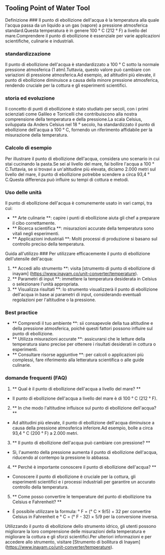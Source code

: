 ## Tooling Point of Water Tool

Definizione ###
Il punto di ebollizione dell'acqua è la temperatura alla quale l'acqua passa da un liquido a un gas (vapore) a pressione atmosferica standard.Questa temperatura è in genere 100 ° C (212 ° F) a livello del mare.Comprendere il punto di ebollizione è essenziale per varie applicazioni scientifiche, culinarie e industriali.

### standardizzazione
Il punto di ebollizione dell'acqua è standardizzato a 100 ° C sotto la normale pressione atmosferica (1 atm).Tuttavia, questo valore può cambiare con variazioni di pressione atmosferica.Ad esempio, ad altitudini più elevate, il punto di ebollizione diminuisce a causa della minore pressione atmosferica, rendendo cruciale per la cottura e gli esperimenti scientifici.

### storia ed evoluzione
Il concetto di punti di ebollizione è stato studiato per secoli, con i primi scienziati come Galileo e Torricelli che contribuiscono alla nostra comprensione della temperatura e della pressione.La scala Celsius, sviluppata da Anders Celsius nel 18 ° secolo, ha standardizzato il punto di ebollizione dell'acqua a 100 ° C, fornendo un riferimento affidabile per la misurazione della temperatura.

### Calcolo di esempio
Per illustrare il punto di ebollizione dell'acqua, considera uno scenario in cui stai cucinando la pasta.Se sei al livello del mare, fai bollire l'acqua a 100 ° C.Tuttavia, se si trovavi a un'altitudine più elevata, diciamo 2.000 metri sul livello del mare, il punto di ebollizione potrebbe scendere a circa 93,4 ° C.Questa differenza può influire su tempi di cottura e metodi.

### Uso delle unità
Il punto di ebollizione dell'acqua è comunemente usato in vari campi, tra cui:
- ** Arte culinarie **: capire i punti di ebollizione aiuta gli chef a preparare il cibo correttamente.
- ** Ricerca scientifica **: misurazioni accurate della temperatura sono vitali negli esperimenti.
- ** Applicazioni industriali **: Molti processi di produzione si basano sul controllo preciso della temperatura.

Guida all'utilizzo ###
Per utilizzare efficacemente il punto di ebollizione dell'utensile dell'acqua:
1. ** Accedi allo strumento **: visita [strumento di punto di ebollizione di inayam] (https://www.inayam.co/unit-converter/temperature).
2. ** Parametri di input **: immettere la temperatura desiderata in Celsius o selezionare l'unità appropriata.
3. ** Visualizza risultati **: lo strumento visualizzerà il punto di ebollizione dell'acqua in base ai parametri di input, considerando eventuali regolazioni per l'altitudine o la pressione.

### Best practice
- ** Comprendi il tuo ambiente **: sii consapevole della tua altitudine e della pressione atmosferica, poiché questi fattori possono influire sul punto di ebollizione.
- ** Utilizza misurazioni accurate **: assicurarsi che le letture della temperatura siano precise per ottenere i risultati desiderati in cottura o esperimenti.
- ** Consultare risorse aggiuntive **: per calcoli o applicazioni più complessi, fare riferimento alla letteratura scientifica o alle guide culinarie.

### domande frequenti (FAQ)

1. ** Qual è il punto di ebollizione dell'acqua a livello del mare? **
- Il punto di ebollizione dell'acqua a livello del mare è di 100 ° C (212 ° F).

2. ** In che modo l'altitudine influisce sul punto di ebollizione dell'acqua? **
- Ad altitudini più elevate, il punto di ebollizione dell'acqua diminuisce a causa della pressione atmosferica inferiore.Ad esempio, bolle a circa 93,4 ° C (200 ° F) a 2.000 metri.

3. ** Il punto di ebollizione dell'acqua può cambiare con pressione? **
- Sì, l'aumento della pressione aumenta il punto di ebollizione dell'acqua, riducendo al contempo la pressione lo abbassa.

4. ** Perché è importante conoscere il punto di ebollizione dell'acqua? **
- Conoscere il punto di ebollizione è cruciale per la cottura, gli esperimenti scientifici e i processi industriali per garantire un accurato controllo della temperatura.

5. ** Come posso convertire le temperature del punto di ebollizione tra Celsius e Fahrenheit? **
- È possibile utilizzare la formula: ° F = (° C × 9/5) + 32 per convertire Celsius in Fahrenheit e ° C = (° F - 32) × 5/9 per la conversione inversa.

Utilizzando il punto di ebollizione dello strumento idrico, gli utenti possono migliorare la loro comprensione delle misurazioni della temperatura e migliorare la cottura e gli sforzi scientifici.Per ulteriori informazioni e per accedere allo strumento, visitare [Strumento di bollitura di Inayam] (https://www.inayam.co/unit-converter/temperature).
